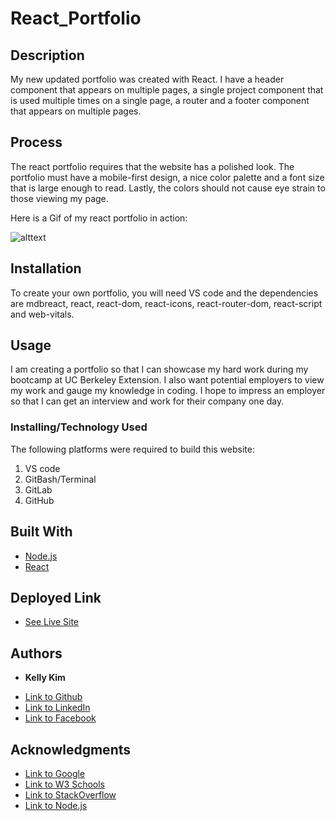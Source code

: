 # React_Portfolio

 ## Description 
 My new updated portfolio was created with React. I have a header component that appears on multiple pages, a single project component that is used multiple times on a single page, a router and a footer component that appears on multiple pages.

## Process
 The react portfolio requires that the website has a polished look. The portfolio must have a mobile-first design, a nice color palette and a font size that is large enough to read. Lastly, the colors should not cause eye strain to those viewing my page.

 Here is a Gif of my react portfolio in action:

 ![alttext](kellyreact.gif)
 

 ## Installation
 To create your own portfolio, you will need VS code and the dependencies are mdbreact, react, react-dom, react-icons, react-router-dom, react-script and web-vitals.
 
 ## Usage 
I am creating a portfolio so that I can showcase my hard work during my bootcamp at UC Berkeley Extension. I also want potential employers to view my work and gauge my knowledge in coding. I hope to impress an employer so that I can get an interview and work for their company one day.


### Installing/Technology Used

The following platforms were required to build this website:

1) VS code
2) GitBash/Terminal
3) GitLab
4) GitHub

## Built With

* [Node.js](https://nodejs.dev/learnthe-package-json-guide)
* [React](https://reactjs.org/)


## Deployed Link

* [See Live Site](https://kellykim831.github.io/React_Portfolio/)
 ## Authors

* **Kelly Kim** 

- [Link to Github](https://github.com/kellykim831)
- [Link to LinkedIn](https://www.linkedin.com/in/realtorkellykim/)
- [Link to Facebook](https://www.facebook.com/kimkelz)

## Acknowledgments

* [Link to Google](https://www.google.com)
* [Link to W3 Schools](https://www.w3schools.com)
* [Link to StackOverflow](https://www.stackoverflow.com)
* [Link to Node.js](https://nodejs.org/en/)